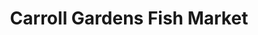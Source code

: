 ---
title: "Carroll Gardens Fish Market"
url: /brooklyn/carroll-gardens-fish-market/
shop: seafood
---